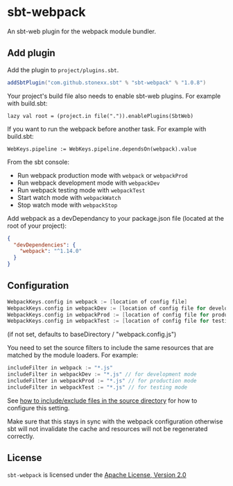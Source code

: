 # sbt-webpack
An sbt-web plugin for the webpack module bundler.

Add plugin
----------

Add the plugin to `project/plugins.sbt`.

```scala
addSbtPlugin("com.github.stonexx.sbt" % "sbt-webpack" % "1.0.8")
```

Your project's build file also needs to enable sbt-web plugins. For example with build.sbt:

    lazy val root = (project.in file(".")).enablePlugins(SbtWeb)

If you want to run the webpack before another task. For example with build.sbt:

    WebKeys.pipeline := WebKeys.pipeline.dependsOn(webpack).value

From the sbt console:

* Run webpack production mode with `webpack` or `webpackProd`
* Run webpack development mode with `webpackDev`
* Run webpack testing mode with `webpackTest`
* Start watch mode with `webpackWatch`
* Stop watch mode with `webpackStop`

Add webpack as a devDependancy to your package.json file (located at the root of your project):
```json
{
  "devDependencies": {
    "webpack": "^1.14.0"
  }
}
```

Configuration
-------------

```scala
WebpackKeys.config in webpack := [location of config file]
WebpackKeys.config in webpackDev := [location of config file for development mode]
WebpackKeys.config in webpackProd := [location of config file for production mode]
WebpackKeys.config in webpackTest := [location of config file for testing mode]
```
(if not set, defaults to baseDirectory / "webpack.config.js")

You need to set the source filters to include the same resources that are matched by the module loaders. For example:
```scala
includeFilter in webpack := "*.js"
includeFilter in webpackDev := "*.js" // for development mode
includeFilter in webpackProd := "*.js" // for production mode
includeFilter in webpackTest := "*.js" // for testing mode
```
See [how to include/exclude files in the source directory](http://www.scala-sbt.org/1.0/docs/Howto-Customizing-Paths.html#Include%2Fexclude+files+in+the+source+directory) for how to configure this setting.

Make sure that this stays in sync with the webpack configuration otherwise sbt will not invalidate the cache and resources will not be regenerated correctly.

## License
`sbt-webpack` is licensed under the [Apache License, Version 2.0](https://github.com/stonexx/sbt-webpack/blob/master/LICENSE)
